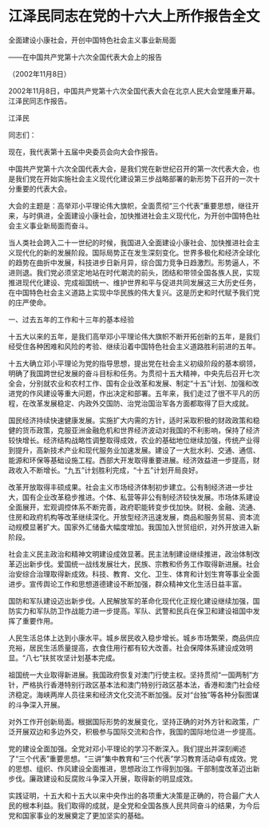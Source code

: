 # 江泽民同志在党的十六大上所作报告全文

全面建设小康社会，开创中国特色社会主义事业新局面

——在中国共产党第十六次全国代表大会上的报告

（2002年11月8日）

2002年11月8日，中国共产党第十六次全国代表大会在北京人民大会堂隆重开幕。江泽民同志作报告。

江泽民

同志们：

现在，我代表第十五届中央委员会向大会作报告。

中国共产党第十六次全国代表大会，是我们党在新世纪召开的第一次代表大会，也是我们党在开始实施社会主义现代化建设第三步战略部署的新形势下召开的一次十分重要的代表大会。

大会的主题是：高举邓小平理论伟大旗帜，全面贯彻“三个代表”重要思想，继往开来，与时俱进，全面建设小康社会，加快推进社会主义现代化，为开创中国特色社会主义事业新局面而奋斗。

当人类社会跨入二十一世纪的时候，我国进入全面建设小康社会、加快推进社会主义现代化的新的发展阶段。国际局势正在发生深刻变化。世界多极化和经济全球化的趋势在曲折中发展，科技进步日新月异，综合国力竞争日趋激烈。形势逼人，不进则退。我们党必须坚定地站在时代潮流的前头，团结和带领全国各族人民，实现推进现代化建设、完成祖国统一、维护世界和平与促进共同发展这三大历史任务，在中国特色社会主义道路上实现中华民族的伟大复兴。这是历史和时代赋予我们党的庄严使命。

一、过去五年的工作和十三年的基本经验

十五大以来的五年，是我们高举邓小平理论伟大旗帜不断开拓创新的五年，是我们经受住各种困难和风险的考验、继续沿着中国特色社会主义道路胜利前进的五年。

十五大确立邓小平理论为党的指导思想，提出党在社会主义初级阶段的基本纲领，明确了我国跨世纪发展的奋斗目标和任务。为贯彻十五大精神，中央先后召开七次全会，分别就农业和农村工作、国有企业改革和发展、制定“十五”计划、加强和改进党的作风建设等重大问题，作出决定和部署。五年来，我们走过了很不平凡的历程，在改革发展稳定、内政外交国防、治党治国治军各方面都取得了巨大成就。

国民经济持续快速健康发展。实施扩大内需的方针，适时采取积极的财政政策和稳健的货币政策，克服亚洲金融危机和世界经济波动对我国的不利影响，保持了经济较快增长。经济结构战略性调整取得成效，农业的基础地位继续加强，传统产业得到提升，高新技术产业和现代服务业加速发展。建设了一大批水利、交通、通信、能源和环保等基础设施工程。西部大开发取得重要进展。经济效益进一步提高，财政收入不断增长。“九五”计划胜利完成，“十五”计划开局良好。

改革开放取得丰硕成果。社会主义市场经济体制初步建立。公有制经济进一步壮大，国有企业改革稳步推进。个体、私营等非公有制经济较快发展。市场体系建设全面展开，宏观调控体系不断完善，政府职能转变步伐加快。财税、金融、流通、住房和政府机构等改革继续深化。开放型经济迅速发展，商品和服务贸易、资本流动规模显著扩大。国家外汇储备大幅度增加。我国加入世贸组织，对外开放进入新阶段。

社会主义民主政治和精神文明建设成效显著。民主法制建设继续推进，政治体制改革迈出新步伐。爱国统一战线发展壮大，民族、宗教和侨务工作取得新进展。社会治安综合治理取得新成效。科技、教育、文化、卫生、体育和计划生育等事业全面进步。宣传舆论工作和思想道德建设不断加强，群众精神文化生活日益丰富。

国防和军队建设迈出新步伐。人民解放军的革命化现代化正规化建设继续加强，国防实力和军队防卫作战能力进一步提高。军队、武警和民兵在保卫和建设祖国中发挥了重要作用。

人民生活总体上达到小康水平。城乡居民收入稳步增长。城乡市场繁荣，商品供应充裕，居民生活质量提高，衣食住用行都有较大改善。社会保障体系建设成效明显。“八七”扶贫攻坚计划基本完成。

祖国统一大业取得新进展。我国政府恢复对澳门行使主权。坚持贯彻“一国两制”方针，严格执行香港特别行政区基本法和澳门特别行政区基本法，香港和澳门社会经济稳定。海峡两岸人员往来和经济文化交流不断加强。反对“台独”等各种分裂图谋的斗争深入开展。

对外工作开创新局面。根据国际形势的发展变化，坚持正确的对外方针和政策，广泛开展双边和多边外交，积极参与国际交流和合作，我国的国际地位进一步提高。

党的建设全面加强。全党对邓小平理论的学习不断深入。我们提出并深刻阐述了“三个代表”重要思想。“三讲”集中教育和“三个代表”学习教育活动卓有成效。党的思想、组织、作风建设全面推进，思想政治工作得到加强。干部制度改革迈出新步伐。廉政建设和反腐败斗争深入开展，取得新的明显成效。

实践证明，十五大和十五大以来中央作出的各项重大决策是正确的，符合最广大人民的根本利益。我们取得的成就，是全党和全国各族人民共同奋斗的结果，为今后党和国家事业的发展奠定了更加坚实的基础。

